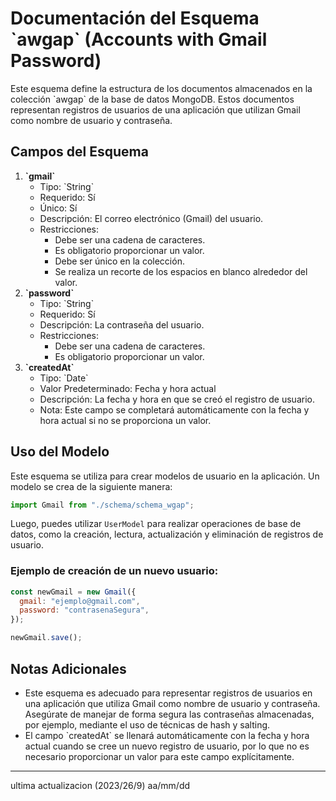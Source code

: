 # Documentación del Esquema \`awgap\` (Accounts with Gmail Password)

Este esquema define la estructura de los documentos almacenados en la colección \`awgap\` de la base de datos MongoDB. Estos documentos representan registros de usuarios de una aplicación que utilizan Gmail como nombre de usuario y contraseña.

## Campos del Esquema

1.  **\`gmail\`**
    - Tipo: \`String\`
    - Requerido: Sí
    - Único: Sí
    - Descripción: El correo electrónico (Gmail) del usuario.
    - Restricciones:
      - Debe ser una cadena de caracteres.
      - Es obligatorio proporcionar un valor.
      - Debe ser único en la colección.
      - Se realiza un recorte de los espacios en blanco alrededor del valor.
2.  **\`password\`**
    - Tipo: \`String\`
    - Requerido: Sí
    - Descripción: La contraseña del usuario.
    - Restricciones:
      - Debe ser una cadena de caracteres.
      - Es obligatorio proporcionar un valor.
3.  **\`createdAt\`**
    - Tipo: \`Date\`
    - Valor Predeterminado: Fecha y hora actual
    - Descripción: La fecha y hora en que se creó el registro de usuario.
    - Nota: Este campo se completará automáticamente con la fecha y hora actual si no se proporciona un valor.

## Uso del Modelo

Este esquema se utiliza para crear modelos de usuario en la aplicación. Un modelo se crea de la siguiente manera:

```javascript
import Gmail from "./schema/schema_wgap";
```

Luego, puedes utilizar `UserModel` para realizar operaciones de base de datos, como la creación, lectura, actualización y eliminación de registros de usuario.

### Ejemplo de creación de un nuevo usuario:

```javascript
const newGmail = new Gmail({
  gmail: "ejemplo@gmail.com",
  password: "contrasenaSegura",
});

newGmail.save();
```

## Notas Adicionales

- Este esquema es adecuado para representar registros de usuarios en una aplicación que utiliza Gmail como nombre de usuario y contraseña. Asegúrate de manejar de forma segura las contraseñas almacenadas, por ejemplo, mediante el uso de técnicas de hash y salting.
- El campo \`createdAt\` se llenará automáticamente con la fecha y hora actual cuando se cree un nuevo registro de usuario, por lo que no es necesario proporcionar un valor para este campo explícitamente.

---

ultima actualizacion (2023/26/9) aa/mm/dd
